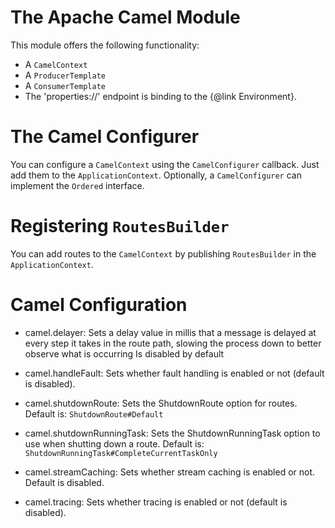 # The Apache Camel Module
This module offers the following functionality:

* A ```CamelContext```
* A ```ProducerTemplate```
* A ```ConsumerTemplate```
* The 'properties://' endpoint is binding to the {@link Environment}.

# The Camel Configurer
You can configure a ```CamelContext``` using the ```CamelConfigurer``` callback. Just add
them to the ```ApplicationContext```. Optionally, a ```CamelConfigurer``` can implement the
```Ordered``` interface.

# Registering ```RoutesBuilder```
You can add routes to the ```CamelContext``` by publishing ```RoutesBuilder``` in the
```ApplicationContext```.

# Camel Configuration
* camel.delayer: Sets a delay value in millis that a message is delayed at every step it takes
in the route path, slowing the process down to better observe what is occurring Is disabled by
default

* camel.handleFault: Sets whether fault handling is enabled or not (default is disabled).

* camel.shutdownRoute: Sets the ShutdownRoute option for routes. Default is: ```ShutdownRoute#Default``` 

* camel.shutdownRunningTask: Sets the ShutdownRunningTask option to use when shutting down a
route. Default is: ```ShutdownRunningTask#CompleteCurrentTaskOnly```

* camel.streamCaching: Sets whether stream caching is enabled or not. Default is disabled.
* camel.tracing: Sets whether tracing is enabled or not (default is disabled).

